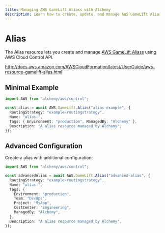 ```yaml
---
title: Managing AWS GameLift Aliass with Alchemy
description: Learn how to create, update, and manage AWS GameLift Aliass using Alchemy Cloud Control.
---
```


# Alias

The Alias resource lets you create and manage [AWS GameLift Aliass](https://docs.aws.amazon.com/gamelift/latest/userguide/) using AWS Cloud Control API.

http://docs.aws.amazon.com/AWSCloudFormation/latest/UserGuide/aws-resource-gamelift-alias.html

## Minimal Example

```ts
import AWS from "alchemy/aws/control";

const alias = await AWS.GameLift.Alias("alias-example", {
  RoutingStrategy: "example-routingstrategy",
  Name: "alias-",
  Tags: { Environment: "production", ManagedBy: "Alchemy" },
  Description: "A alias resource managed by Alchemy",
});
```

## Advanced Configuration

Create a alias with additional configuration:

```ts
import AWS from "alchemy/aws/control";

const advancedAlias = await AWS.GameLift.Alias("advanced-alias", {
  RoutingStrategy: "example-routingstrategy",
  Name: "alias-",
  Tags: {
    Environment: "production",
    Team: "DevOps",
    Project: "MyApp",
    CostCenter: "Engineering",
    ManagedBy: "Alchemy",
  },
  Description: "A alias resource managed by Alchemy",
});
```

